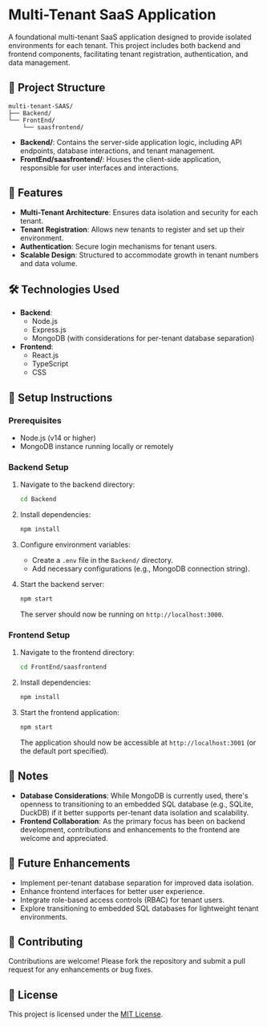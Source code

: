 # Multi-Tenant SaaS Application

A foundational multi-tenant SaaS application designed to provide isolated environments for each tenant. This project includes both backend and frontend components, facilitating tenant registration, authentication, and data management.

## 📁 Project Structure

```
multi-tenant-SAAS/
├── Backend/
└── FrontEnd/
    └── saasfrontend/
```

- **Backend/**: Contains the server-side application logic, including API endpoints, database interactions, and tenant management.
- **FrontEnd/saasfrontend/**: Houses the client-side application, responsible for user interfaces and interactions.

## 🚀 Features

- **Multi-Tenant Architecture**: Ensures data isolation and security for each tenant.
- **Tenant Registration**: Allows new tenants to register and set up their environment.
- **Authentication**: Secure login mechanisms for tenant users.
- **Scalable Design**: Structured to accommodate growth in tenant numbers and data volume.

## 🛠️ Technologies Used

- **Backend**:
  - Node.js
  - Express.js
  - MongoDB (with considerations for per-tenant database separation)
- **Frontend**:
  - React.js
  - TypeScript
  - CSS

## 🔧 Setup Instructions

### Prerequisites

- Node.js (v14 or higher)
- MongoDB instance running locally or remotely

### Backend Setup

1. Navigate to the backend directory:

   ```bash
   cd Backend
   ```

2. Install dependencies:

   ```bash
   npm install
   ```

3. Configure environment variables:

   - Create a `.env` file in the `Backend/` directory.
   - Add necessary configurations (e.g., MongoDB connection string).

4. Start the backend server:

   ```bash
   npm start
   ```

   The server should now be running on `http://localhost:3000`.

### Frontend Setup

1. Navigate to the frontend directory:

   ```bash
   cd FrontEnd/saasfrontend
   ```

2. Install dependencies:

   ```bash
   npm install
   ```

3. Start the frontend application:

   ```bash
   npm start
   ```

   The application should now be accessible at `http://localhost:3001` (or the default port specified).

## 📝 Notes

- **Database Considerations**: While MongoDB is currently used, there's openness to transitioning to an embedded SQL database (e.g., SQLite, DuckDB) if it better supports per-tenant data isolation and scalability.
- **Frontend Collaboration**: As the primary focus has been on backend development, contributions and enhancements to the frontend are welcome and appreciated.

## 📌 Future Enhancements

- Implement per-tenant database separation for improved data isolation.
- Enhance frontend interfaces for better user experience.
- Integrate role-based access controls (RBAC) for tenant users.
- Explore transitioning to embedded SQL databases for lightweight tenant environments.

## 🤝 Contributing

Contributions are welcome! Please fork the repository and submit a pull request for any enhancements or bug fixes.

## 📄 License

This project is licensed under the [MIT License](LICENSE).